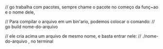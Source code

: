 // go trabalha com pacotes, sempre chame o pacote no começo da funç~ao e o nome dele,

// Para compilar o arquivo em um bin'ario, podemos colocar o comando:
// go build nome-do-arquivo

// ele cria acima um arquivo de mesmo nome, e basta entrar nele:
//  ./nome-do-arquivo , no terminal